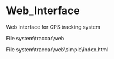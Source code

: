 # Web_Interface
Web interface for GPS tracking system

File system\traccar\web

File system\traccar\web\simple\index.html
